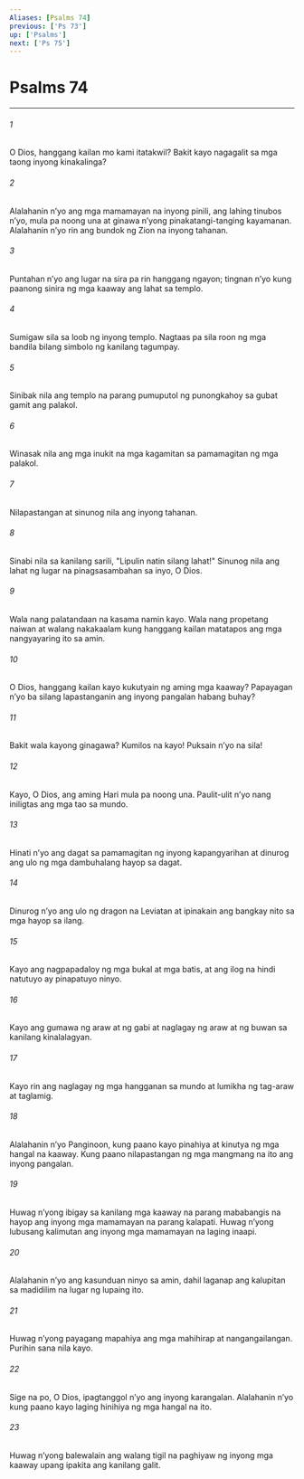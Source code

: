 ```yaml
---
Aliases: [Psalms 74]
previous: ['Ps 73']
up: ['Psalms']
next: ['Ps 75']
---
```

# Psalms 74

***

###### 1
O Dios, hanggang kailan mo kami itatakwil? Bakit kayo nagagalit sa mga taong inyong kinakalinga? 

###### 2
Alalahanin nʼyo ang mga mamamayan na inyong pinili, ang lahing tinubos nʼyo, mula pa noong una at ginawa nʼyong pinakatangi-tanging kayamanan. Alalahanin nʼyo rin ang bundok ng Zion na inyong tahanan. 

###### 3
Puntahan nʼyo ang lugar na sira pa rin hanggang ngayon; tingnan nʼyo kung paanong sinira ng mga kaaway ang lahat sa templo. 

###### 4
Sumigaw sila sa loob ng inyong templo. Nagtaas pa sila roon ng mga bandila bilang simbolo ng kanilang tagumpay. 

###### 5
Sinibak nila ang templo na parang pumuputol ng punongkahoy sa gubat gamit ang palakol. 

###### 6
Winasak nila ang mga inukit na mga kagamitan sa pamamagitan ng mga palakol. 

###### 7
Nilapastangan at sinunog nila ang inyong tahanan. 

###### 8
Sinabi nila sa kanilang sarili, "Lipulin natin silang lahat!" Sinunog nila ang lahat ng lugar na pinagsasambahan sa inyo, O Dios. 

###### 9
Wala nang palatandaan na kasama namin kayo. Wala nang propetang naiwan at walang nakakaalam kung hanggang kailan matatapos ang mga nangyayaring ito sa amin. 

###### 10
O Dios, hanggang kailan kayo kukutyain ng aming mga kaaway? Papayagan nʼyo ba silang lapastanganin ang inyong pangalan habang buhay? 

###### 11
Bakit wala kayong ginagawa? Kumilos na kayo! Puksain nʼyo na sila! 

###### 12
Kayo, O Dios, ang aming Hari mula pa noong una. Paulit-ulit nʼyo nang iniligtas ang mga tao sa mundo. 

###### 13
Hinati nʼyo ang dagat sa pamamagitan ng inyong kapangyarihan at dinurog ang ulo ng mga dambuhalang hayop sa dagat. 

###### 14
Dinurog nʼyo ang ulo ng dragon na Leviatan at ipinakain ang bangkay nito sa mga hayop sa ilang. 

###### 15
Kayo ang nagpapadaloy ng mga bukal at mga batis, at ang ilog na hindi natutuyo ay pinapatuyo ninyo. 

###### 16
Kayo ang gumawa ng araw at ng gabi at naglagay ng araw at ng buwan sa kanilang kinalalagyan. 

###### 17
Kayo rin ang naglagay ng mga hangganan sa mundo at lumikha ng tag-araw at taglamig. 

###### 18
Alalahanin nʼyo Panginoon, kung paano kayo pinahiya at kinutya ng mga hangal na kaaway. Kung paano nilapastangan ng mga mangmang na ito ang inyong pangalan. 

###### 19
Huwag nʼyong ibigay sa kanilang mga kaaway na parang mababangis na hayop ang inyong mga mamamayan na parang kalapati. Huwag nʼyong lubusang kalimutan ang inyong mga mamamayan na laging inaapi. 

###### 20
Alalahanin nʼyo ang kasunduan ninyo sa amin, dahil laganap ang kalupitan sa madidilim na lugar ng lupaing ito. 

###### 21
Huwag nʼyong payagang mapahiya ang mga mahihirap at nangangailangan. Purihin sana nila kayo. 

###### 22
Sige na po, O Dios, ipagtanggol nʼyo ang inyong karangalan. Alalahanin nʼyo kung paano kayo laging hinihiya ng mga hangal na ito. 

###### 23
Huwag nʼyong balewalain ang walang tigil na paghiyaw ng inyong mga kaaway upang ipakita ang kanilang galit.
